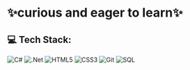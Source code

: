 # ✨curious and eager to learn✨

## 💻 Tech Stack:
![C#](https://img.shields.io/badge/c%23-%23239120.svg?style=flat-square&logo=csharp&logoColor=white) ![.Net](https://img.shields.io/badge/.NET-5C2D91?style=flat-square&logo=.net&logoColor=white) ![HTML5](https://img.shields.io/badge/html5-%23E34F26.svg?style=flat-square&logo=html5&logoColor=white) ![CSS3](https://img.shields.io/badge/css3-%231572B6.svg?style=flat-square&logo=css3&logoColor=white)  ![Git](https://img.shields.io/badge/git-%23F05033.svg?style=flat-square&logo=git&logoColor=white) ![SQL](https://img.shields.io/badge/mysql-4479A1.svg?style=flat-square&logo=mysql&logoColor=white)
<!-- created with GPRM ( https://gprm.itsvg.in ) -->
